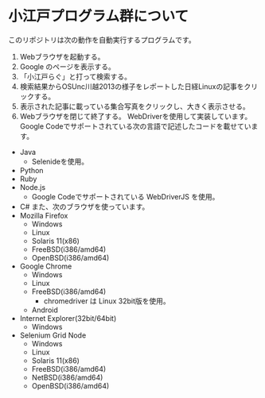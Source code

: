 # 小江戸プログラム群について
このリポジトリは次の動作を自動実行するプログラムです。
  1. Webブラウザを起動する。
  2. Google のページを表示する。
  3. 「小江戸らぐ」と打って検索する。
  4. 検索結果からOSUnc川越2013の様子をレポートした日経Linuxの記事をクリックする。
  5. 表示された記事に載っている集合写真をクリックし、大きく表示させる。
  6. Webブラウザを閉じて終了する。
WebDriverを使用して実装しています。Google Codeでサポートされている次の言語で記述したコードを載せています。
- Java
  - Selenideを使用。
- Python
- Ruby
- Node.js
  - Google Codeでサポートされている WebDriverJS を使用。
- C#
また、次のブラウザを使っています。
- Mozilla Firefox
  - Windows
  - Linux
  - Solaris 11(x86)
  - FreeBSD(i386/amd64)
  - OpenBSD(i386/amd64)
- Google Chrome
  - Windows
  - Linux
  - FreeBSD(i386/amd64)
    - chromedriver は Linux 32bit版を使用。
  - Android
- Internet Explorer(32bit/64bit)
  - Windows
- Selenium Grid Node
  - Windows
  - Linux
  - Solaris 11(x86)
  - FreeBSD(i386/amd64)
  - NetBSD(i386/amd64)
  - OpenBSD(i386/amd64)
